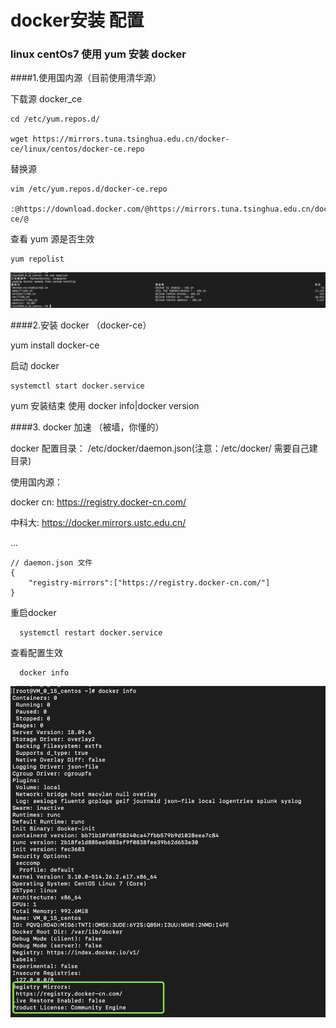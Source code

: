 # docker安装 配置

### linux centOs7 使用 yum 安装 docker
####1.使用国内源（目前使用清华源）

下载源 docker_ce

    cd /etc/yum.repos.d/

    wget https://mirrors.tuna.tsinghua.edu.cn/docker-ce/linux/centos/docker-ce.repo

替换源

    vim /etc/yum.repos.d/docker-ce.repo
    
    :@https://download.docker.com/@https://mirrors.tuna.tsinghua.edu.cn/docker-ce/@

查看 yum 源是否生效

    yum repolist

![yum repolist](../../doc-img/dock/1.png)

####2.安装 docker （docker-ce）

yum install docker-ce

启动 docker

    systemctl start docker.service

yum 安装结束 使用 docker info|docker version

####3. docker 加速 （被墙，你懂的）

docker 配置目录： /etc/docker/daemon.json(注意：/etc/docker/ 需要自己建目录)

使用国内源：

docker cn: https://registry.docker-cn.com/
 
中科大: https://docker.mirrors.ustc.edu.cn/

...
    
    // daemon.json 文件
    {
    	"registry-mirrors":["https://registry.docker-cn.com/"]
    }

重启docker
    
      systemctl restart docker.service
      
查看配置生效
      
      docker info
      

![yum repolist](../../doc-img/dock/2.png)
